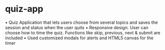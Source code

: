 # quiz-app
•	Quiz Application that lets users choose from several topics and saves the session and status when the user quits
•	Responsive design. User can choose how to time the quiz. Functions like skip, previous, next & submit are included
•	Used customized modals for alerts and HTML5 canvas for the timer
